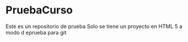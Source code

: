 # PruebaCurso
Este es un repositorio de prueba
Solo se tiene un proyecto en HTML 5 a modo d eprueba para git
